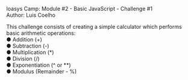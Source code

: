   Ioasys Camp: Module #2 - Basic JavaScript - Challenge #1  
  Author: Luis Coelho
 
  This challenge consists of creating a simple calculator which performs basic arithmetic operations:  
  ● Addition (+)  
  ● Subtraction (-)  
  ● Multiplication (*)  
  ● Division (/)  
  ● Exponentiation (^ or **)  
  ● Modulus (Remainder - %)
